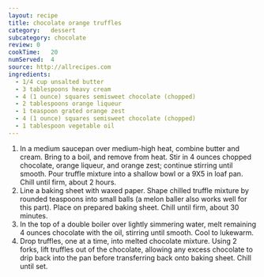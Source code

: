 ```yaml
---
layout: recipe
title: chocolate orange truffles
category:	dessert
subcategory: chocolate
review:	0
cookTime:	20
numServed:	4
source:	http://allrecipes.com
ingredients:
  - 1/4 cup unsalted butter
  - 3 tablespoons heavy cream
  - 4 (1 ounce) squares semisweet chocolate (chopped)
  - 2 tablespoons orange liqueur
  - 1 teaspoon grated orange zest
  - 4 (1 ounce) squares semisweet chocolate (chopped)
  - 1 tablespoon vegetable oil
---
```


1. In a medium saucepan over medium-high heat, combine butter and cream. Bring to a boil, and remove from heat. Stir in 4 ounces chopped chocolate, orange liqueur, and orange zest; continue stirring until smooth. Pour truffle mixture into a shallow bowl or a 9X5 in loaf pan. Chill until firm, about 2 hours.
2. Line a baking sheet with waxed paper. Shape chilled truffle mixture by rounded teaspoons into small balls (a melon baller also works well for this part). Place on prepared baking sheet. Chill until firm, about 30 minutes.
3. In the top of a double boiler over lightly simmering water, melt remaining 4 ounces chocolate with the oil, stirring until smooth. Cool to lukewarm.
4. Drop truffles, one at a time, into melted chocolate mixture. Using 2 forks, lift truffles out of the chocolate, allowing any excess chocolate to drip back into the pan before transferring back onto baking sheet. Chill until set.
